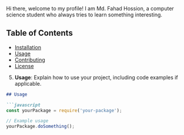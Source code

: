 Hi there, welcome to my profile! I am Md. Fahad Hossion, a computer science student who always tries to learn something interesting. 

## Table of Contents

- [Installation](#installation)
- [Usage](#usage)
- [Contributing](#contributing)
- [License](#license)


5. **Usage**: Explain how to use your project, including code examples if applicable.

```markdown
## Usage

```javascript
const yourPackage = require('your-package');

// Example usage
yourPackage.doSomething();
